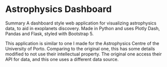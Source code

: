 # Astrophysics Dashboard

Summary
 A dashboard style web application for visualizing astrophysics data, to aid in exoplanets discovery.
 Made in Python and uses Plotly Dash, Pandas and Flask, styled with Bootstrap 5.
 
 This application is similar to one I made for the Astrophysics Centre of the University of Porto. Comparing to the original one, this has some details modified to not use their intellectual property. The original one access their API for data, and this one uses a different data source.
